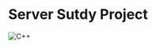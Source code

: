 # Server Sutdy Project
![C++](https://img.shields.io/badge/-C++-00599c?style=for-the-badge&logo=C%2B%2B&logoColor=white)
